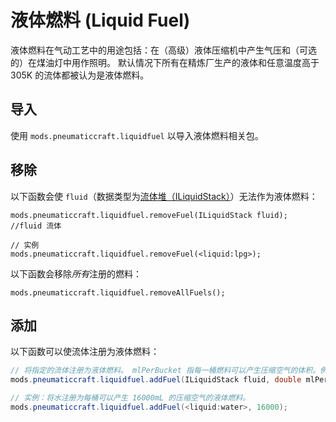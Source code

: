 # 液体燃料 (Liquid Fuel)

液体燃料在气动工艺中的用途包括：在（高级）液体压缩机中产生气压和（可选的）在煤油灯中用作照明。
默认情况下所有在精炼厂生产的液体和任意温度高于 305K 的流体都被认为是液体燃料。

## 导入

使用 `mods.pneumaticcraft.liquidfuel` 以导入液体燃料相关包。

## 移除

以下函数会使 `fluid`（数据类型为[流体堆（ILiquidStack）](/Vanilla/Liquids/ILiquidStack/)）无法作为液体燃料：

```
mods.pneumaticcraft.liquidfuel.removeFuel(ILiquidStack fluid);
//fluid 流体

// 实例
mods.pneumaticcraft.liquidfuel.removeFuel(<liquid:lpg>);
```

以下函数会移除*所有*注册的燃料：

```
mods.pneumaticcraft.liquidfuel.removeAllFuels();
```

## 添加

以下函数可以使流体注册为液体燃料：

```java
// 将指定的流体注册为液体燃料。 mlPerBucket 指每一桶燃料可以产生压缩空气的体积。例如在空气压缩机中，一个煤可以产生 16000mL 的压缩空气。
mods.pneumaticcraft.liquidfuel.addFuel(ILiquidStack fluid, double mlPerBucket);

// 实例：将水注册为每桶可以产生 16000mL 的压缩空气的液体燃料。
mods.pneumaticcraft.liquidfuel.addFuel(<liquid:water>, 16000);
```

